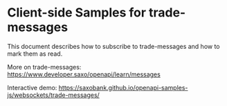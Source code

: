 # Client-side Samples for trade-messages

This document describes how to subscribe to trade-messages and how to mark them as read.

More on trade-messages: <https://www.developer.saxo/openapi/learn/messages>

Interactive demo: <https://saxobank.github.io/openapi-samples-js/websockets/trade-messages/>
